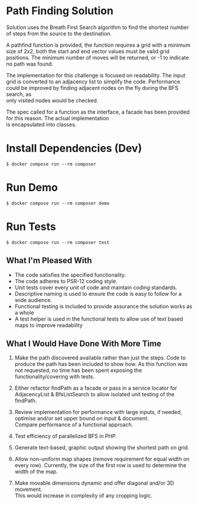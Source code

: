 # Path Finding Solution

Solution uses the Breath First Search algorithm to find the shortest number of steps from the source to the destination.

A pathfind function is provided, the function requires a grid with a minimum size of 2x2, both the start and end vector
values must be valid grid positions. The minimum number of moves will be returned, or -1 to indicate no path was found.

The implementation for this challenge is focused on readability. The input grid is converted to an adjacency list to 
simplify the code. Performance could be improved by finding adjacent nodes on the fly during the BFS search, as  
only visited nodes would be checked.  

The spec called for a function as the interface, a facade has been provided for this reason. The actual implementation  
is encapsulated into classes.

# Install Dependencies (Dev)

`$ docker compose run --rm composer`

# Run Demo

`$ docker compose run --rm composer demo`

# Run Tests

`$ docker compose run --rm composer test`

## What I'm Pleased With
 - The code satisfies the specified functionality.
 - The code adheres to PSR-12 coding style.
 - Unit tests cover every unit of code and maintain coding standards.
 - Descriptive naming is used to ensure the code is easy to follow for a wide audience.
 - Functional testing is included to provide assurance the solution works as a whole
 - A test helper is used in the functional tests to allow use of text based maps to improve readability 

## What I Would Have Done With More Time
 1) Make the path discovered available rather than just the steps. Code to produce the path has been included to show how. 
    As this function was not requested, no time has been spent exposing the functionality/covering with tests.

 2) Either refactor findPath as a facade or pass in a service locator for AdjacencyList & BfsListSearch to allow
    isolated unit testing of the findPath.

 3) Review implementation for performance with large inputs, if needed, optimise and/or set upper bound on input & document.  
    Compare performance of a functional approach.

 4) Test efficiency of parallelized BFS in PHP.

 5) Generate text-based, graphic output showing the shortest path on grid.

 6) Allow non-uniform map shapes (remove requirement for equal width on every row).
    Currently, the size of the first row is used to determine the width of the map. 
 
 7) Make movable dimensions dynamic and offer diagonal and/or 3D movement.  
    This would increase in complexity of any cropping logic.